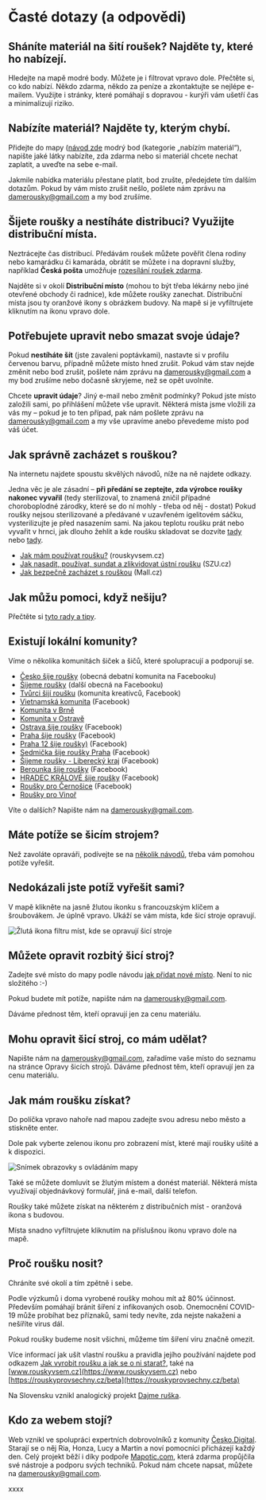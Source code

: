 # Časté dotazy (a odpovědi)
## Sháníte materiál na šití roušek? Najděte ty, které ho nabízejí.

Hledejte na mapě modré body. Můžete je i filtrovat vpravo dole. Přečtěte si, co kdo nabízí. Někdo zdarma, někdo za peníze a zkontaktujte se nejlépe e-mailem. 
Využijte i stránky, které pomáhají s dopravou - kurýři vám ušetří čas a minimalizují riziko.

## Nabízíte materiál? Najděte ty, kterým chybí.

Přidejte do mapy ([návod zde](/vytvorit-misto) modrý bod (kategorie „nabízím materiál“), napište jaké látky nabízíte, zda zdarma nebo si materiál chcete nechat zaplatit,
a uveďte na sebe e-mail.

Jakmile nabídka materiálu přestane platit, bod zrušte, předejdete tím dalším dotazům. Pokud by vám místo zrušit nešlo, pošlete nám zprávu na
[damerousky@gmail.com](mailto:damerousky@gmail.com) a my bod zrušíme.

## Šijete roušky a nestíháte distribuci? Využijte distribuční místa.

Neztrácejte čas distribucí. Předávám roušek můžete pověřit člena rodiny nebo kamarádku či kamaráda, obrátit se můžete i na dopravní služby, například
**Česká pošta** umožňuje [rozesílání roušek zdarma](https://www.ceskaposta.cz/-/ceska-posta-zdarma-prepravuje-rousky).

Najděte si v okolí **Distribuční místo** (mohou to být třeba lékárny nebo jiné otevřené obchody či radnice), kde můžete roušky zanechat. Distribuční místa jsou
ty oranžové ikony s obrázkem budovy. Na mapě si je vyfiltrujete kliknutím na ikonu vpravo dole.

## Potřebujete upravit nebo smazat svoje údaje?

Pokud **nestíháte šít** (jste zavaleni poptávkami), nastavte si v profilu červenou barvu, případně můžete místo hned zrušit. Pokud vám stav nejde změnit nebo bod
zrušit, pošlete nám zprávu na [damerousky@gmail.com](mailto:damerousky@gmail.com) a my bod zrušíme nebo dočasně skryjeme, než se opět uvolníte.

Chcete **upravit údaje**? Jiný e-mail nebo změnit podmínky? Pokud jste místo založili sami, po přihlášení můžete vše upravit. Některá místa jsme vložili za vás my
– pokud je to ten případ, pak nám pošlete zprávu na [damerousky@gmail.com](mailto:damerousky@gmail.com) a my vše upravíme anebo převedeme místo pod váš účet.

## Jak správně zacházet s rouškou?

Na internetu najdete spoustu skvělých návodů, níže na ně najdete odkazy. 

Jedna věc je ale zásadní – **při předání se zeptejte, zda výrobce roušky nakonec vyvařil** (tedy sterilizoval, to znamená zničil případné choroboplodné zárodky,
které se do ní mohly - třeba od něj - dostat) Pokud roušky nejsou sterilizované a předávané v uzavřeném igelitovém sáčku, vysterilizujte je před nasazením sami.
Na jakou teplotu roušku prát nebo vyvařit v hrnci, jak dlouho žehlit a kde roušku skladovat se dozvíte
[tady](https://www.irozhlas.cz/zivotni-styl/spolecnost/domaci-rousky-ochranne-prostredky-koronavirus-v-cesku-hygienicke-zasady_2003181744_onz) nebo
[tady](https://www.smocr.cz/cs/novinky/a/jak-se-starat-o-doma-vyrobenou-rousku).

* [Jak mám používat roušku?](https://www.rouskyvsem.cz/) (rouskyvsem.cz)
* [Jak nasadit, používat, sundat a zlikvidovat ústní roušku](http://www.szu.cz/tema/prevence/jak-nasadit-pouzivat-sundat-a-zlikvidovat-ustni-rousku) (SZU.cz)
* [Jak bezpečně zacházet s rouškou](https://blog.mall.cz/lifestyle/rousky-zjistete-k-cemu-slouzi-a-jak-je-spravne-pouzivat-1274.html) (Mall.cz)

## Jak můžu pomoci, když nešiju?

Přečtěte si [tyto rady a tipy](nesiju).

## Existují lokální komunity?

Víme o několika komunitách šiček a šičů, které spolupracují a podporují se.

* [Česko šije roušky](https://www.facebook.com/groups/641038750030418/) (obecná debatní komunita na Facebooku)
* [Šijeme roušky](https://www.facebook.com/groups/241815687000985/) (další obecná na Facebooku)
* [Tvůrci šijí roušku](https://www.facebook.com/groups/665021814266346/) (komunita kreativců, Facebook)
* [Vietnamská komunita](https://www.facebook.com/groups/2979634648759989/) (Facebook)
* [Komunita v Brně](https://sijemerousky.cz/)
* [Komunita v Ostravě](https://sites.google.com/cooltourova.cz/rouskajecool/?authuser=0)
* [Ostrava šije roušky](https://www.facebook.com/groups/234391091070001/) (Facebook)
* [Praha šije roušky](https://www.facebook.com/praha.sije.rousky/) (Facebook)
* [Praha 12 šije roušky)](https://praha12sijerousky.cz/) (Facebook)
* [Sedmička šije roušky Praha](https://www.facebook.com/groups/813077809171905/) (Facebook)
* [Šijeme roušky - Liberecký kraj](https://www.facebook.com/groups/2743026849066008/) (Facebook)
* [Berounka šije roušky](https://www.facebook.com/groups/1252174921647639/) (Facebook)
* [HRADEC KRÁLOVÉ šije roušky](https://www.facebook.com/groups/218204206037259/) (Facebook)
* [Roušky pro Černošice](https://www.facebook.com/groups/162900701405269/) (Facebook)
* [Roušky pro Vinoř](https://www.facebook.com/groups/625376081616935/)

Víte o dalších? Napište nám na [damerousky@gmail.com](mailto:damerousky@gmail.com).

## Máte potíže se šicím strojem?

Než zavoláte opraváři, podívejte se na [několik návodů](https://www.raj-siti.cz/reseni-problemu), třeba vám pomohou potíže vyřešit.

## Nedokázali jste potíž vyřešit sami?

V mapě klikněte na jasně žlutou ikonku s francouzským klíčem a šroubovákem. Je úplně vpravo. Ukáží se vám místa, kde šicí stroje opravují.

![Žlutá ikona filtru míst, kde se opravují šicí stroje](/obrazky/opravy.png)

## Můžete opravit rozbitý šicí stroj?

Zadejte své místo do mapy podle návodu [jak přidat nové místo](/vytvorit-misto). Není to nic složitého :-)

Pokud budete mít potíže, napište nám na [damerousky@gmail.com](mailto:damerousky@gmail.com).

Dáváme přednost těm, kteří opravují jen za cenu materiálu.

## Mohu opravit šicí stroj, co mám udělat?

Napište nám na [damerousky@gmail.com](mailto:damerousky@gmail.com), zařadíme vaše místo do seznamu na stránce Opravy šicích strojů. Dáváme přednost těm, kteří opravují jen za cenu materiálu.

## Jak mám roušku získat?

Do políčka vpravo nahoře nad mapou zadejte svou adresu nebo město a stiskněte enter.

Dole pak vyberte zelenou ikonu pro zobrazení míst, které mají roušky ušité a k dispozici.

![Snímek obrazovky s ovládáním mapy](/obrazky/jak-ziskat.webp)

Také se můžete domluvit se žlutým místem a donést materiál. Některá místa využívají objednávkový formulář, jiná e-mail, další telefon.

Roušky také můžete získat na některém z distribučních míst - oranžová ikona s budovou. 

Místa snadno vyfiltrujete kliknutím na příslušnou ikonu vpravo dole na mapě.

## Proč roušku nosit?

Chráníte své okolí a tím zpětně i sebe.

Podle výzkumů i doma vyrobené roušky mohou mít až 80% účinnost. Především pomáhají bránit šíření z infikovaných osob. Onemocnění COVID-19 může probíhat
bez příznaků, sami tedy nevíte, zda nejste nakaženi a nešíříte virus dál.

Pokud roušky budeme nosit všichni, můžeme tím šíření viru značně omezit.

Více informací jak ušít vlastní roušku a pravidla jejího používání najdete pod odkazem [Jak vyrobit roušku a jak se o ni starat?](/vyroba-a-pece), také na
[www.rouskyvsem.cz](https://www.rouskyvsem.cz) nebo [https://rouskyprovsechny.cz/beta](https://rouskyprovsechny.cz/beta)

Na Slovensku vznikl analogický projekt [Dajme ruška](https://www.mapotic.com/ruska-pre-slovensko).

## Kdo za webem stojí?

Web vznikl ve spolupráci expertních dobrovolníků z komunity [Česko.Digital](https://cesko.digital). Starají se o něj Ria, Honza, Lucy a Martin
a noví pomocníci přicházejí každý den. Celý projekt běží i díky podpoře [Mapotic.com](https://mapotic.com), která zdarma propůjčila své nástroje a podporu
svých techniků. Pokud nám chcete napsat, můžete na [damerousky@gmail.com](mailto:damerousky@gmail.com).

xxxx

